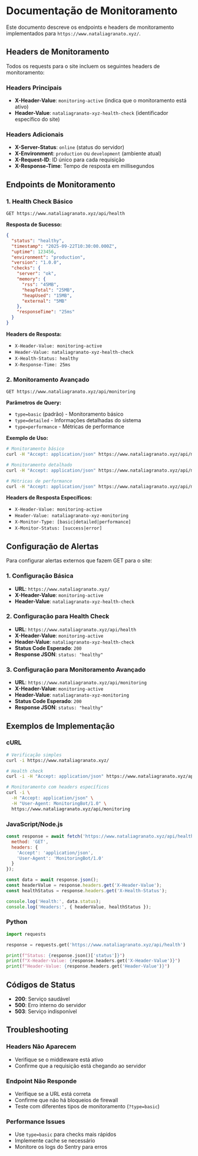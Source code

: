 # Documentação de Monitoramento

Este documento descreve os endpoints e headers de monitoramento implementados para `https://www.nataliagranato.xyz/`.

## Headers de Monitoramento

Todos os requests para o site incluem os seguintes headers de monitoramento:

### Headers Principais
- **X-Header-Value**: `monitoring-active` (indica que o monitoramento está ativo)
- **Header-Value**: `nataliagranato-xyz-health-check` (identificador específico do site)

### Headers Adicionais
- **X-Server-Status**: `online` (status do servidor)
- **X-Environment**: `production` ou `development` (ambiente atual)
- **X-Request-ID**: ID único para cada requisição
- **X-Response-Time**: Tempo de resposta em millisegundos

## Endpoints de Monitoramento

### 1. Health Check Básico
```
GET https://www.nataliagranato.xyz/api/health
```

**Resposta de Sucesso:**
```json
{
  "status": "healthy",
  "timestamp": "2025-09-22T10:30:00.000Z",
  "uptime": 123456,
  "environment": "production",
  "version": "1.0.0",
  "checks": {
    "server": "ok",
    "memory": {
      "rss": "45MB",
      "heapTotal": "25MB",
      "heapUsed": "15MB",
      "external": "5MB"
    },
    "responseTime": "25ms"
  }
}
```

**Headers de Resposta:**
- `X-Header-Value: monitoring-active`
- `Header-Value: nataliagranato-xyz-health-check`
- `X-Health-Status: healthy`
- `X-Response-Time: 25ms`

### 2. Monitoramento Avançado
```
GET https://www.nataliagranato.xyz/api/monitoring
```

**Parâmetros de Query:**
- `type=basic` (padrão) - Monitoramento básico
- `type=detailed` - Informações detalhadas do sistema
- `type=performance` - Métricas de performance

**Exemplo de Uso:**
```bash
# Monitoramento básico
curl -H "Accept: application/json" https://www.nataliagranato.xyz/api/monitoring

# Monitoramento detalhado
curl -H "Accept: application/json" https://www.nataliagranato.xyz/api/monitoring?type=detailed

# Métricas de performance
curl -H "Accept: application/json" https://www.nataliagranato.xyz/api/monitoring?type=performance
```

**Headers de Resposta Específicos:**
- `X-Header-Value: monitoring-active`
- `Header-Value: nataliagranato-xyz-monitoring`
- `X-Monitor-Type: [basic|detailed|performance]`
- `X-Monitor-Status: [success|error]`

## Configuração de Alertas

Para configurar alertas externos que fazem GET para o site:

### 1. Configuração Básica
- **URL**: `https://www.nataliagranato.xyz/`
- **X-Header-Value**: `monitoring-active`
- **Header-Value**: `nataliagranato-xyz-health-check`

### 2. Configuração para Health Check
- **URL**: `https://www.nataliagranato.xyz/api/health`
- **X-Header-Value**: `monitoring-active`
- **Header-Value**: `nataliagranato-xyz-health-check`
- **Status Code Esperado**: `200`
- **Response JSON**: `status: "healthy"`

### 3. Configuração para Monitoramento Avançado
- **URL**: `https://www.nataliagranato.xyz/api/monitoring`
- **X-Header-Value**: `monitoring-active`
- **Header-Value**: `nataliagranato-xyz-monitoring`
- **Status Code Esperado**: `200`
- **Response JSON**: `status: "healthy"`

## Exemplos de Implementação

### cURL
```bash
# Verificação simples
curl -i https://www.nataliagranato.xyz/

# Health check
curl -i -H "Accept: application/json" https://www.nataliagranato.xyz/api/health

# Monitoramento com headers específicos
curl -i \
  -H "Accept: application/json" \
  -H "User-Agent: MonitoringBot/1.0" \
  https://www.nataliagranato.xyz/api/monitoring
```

### JavaScript/Node.js
```javascript
const response = await fetch('https://www.nataliagranato.xyz/api/health', {
  method: 'GET',
  headers: {
    'Accept': 'application/json',
    'User-Agent': 'MonitoringBot/1.0'
  }
});

const data = await response.json();
const headerValue = response.headers.get('X-Header-Value');
const healthStatus = response.headers.get('X-Health-Status');

console.log('Health:', data.status);
console.log('Headers:', { headerValue, healthStatus });
```

### Python
```python
import requests

response = requests.get('https://www.nataliagranato.xyz/api/health')

print(f"Status: {response.json()['status']}")
print(f"X-Header-Value: {response.headers.get('X-Header-Value')}")
print(f"Header-Value: {response.headers.get('Header-Value')}")
```

## Códigos de Status

- **200**: Serviço saudável
- **500**: Erro interno do servidor
- **503**: Serviço indisponível

## Troubleshooting

### Headers Não Aparecem
- Verifique se o middleware está ativo
- Confirme que a requisição está chegando ao servidor

### Endpoint Não Responde
- Verifique se a URL está correta
- Confirme que não há bloqueios de firewall
- Teste com diferentes tipos de monitoramento (`?type=basic`)

### Performance Issues
- Use `type=basic` para checks mais rápidos
- Implemente cache se necessário
- Monitore os logs do Sentry para erros